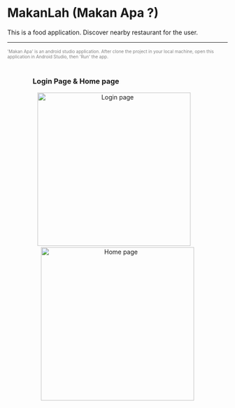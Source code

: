 # MakanLah (Makan Apa ?)
This is a food application. Discover nearby restaurant for the user.

_______________________________________________________________________
<div style="color: grey;font-size: 10px">
  'Makan Apa' is an android studio application. After clone the project in your local machine, open this application in Android Studio, then 'Run' the app.
  </div>
  <br>
   <h3>&nbsp;&nbsp;&nbsp;&nbsp;&nbsp;&nbsp;&nbsp;&nbsp;&nbsp;&nbsp;&nbsp;&nbsp;&nbsp;&nbsp;&nbsp;Login Page & Home page</h3>
<p align="center">

  <img src="https://github.com/weikang761195/MakanLah/blob/master/app/src/main/res/drawable/screenshot/login.png.jpg" width="350" title="Login page">
  &nbsp;&nbsp;&nbsp;
  
  <img src="https://github.com/weikang761195/MakanLah/blob/master/app/src/main/res/drawable/screenshot/home.png.jpg" width="350" title="Home page">
</p>


<p align="center">
 
</p>


